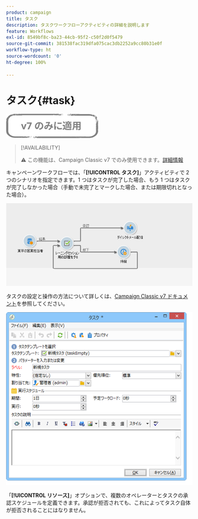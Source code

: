```yaml
---
product: campaign
title: タスク
description: タスクワークフローアクティビティの詳細を説明します
feature: Workflows
exl-id: 8549bf8c-ba23-44cb-95f2-c50f2d0f5479
source-git-commit: 381538fac319dfa075cac3db2252a9cc80b31e0f
workflow-type: ht
source-wordcount: '0'
ht-degree: 100%

---
```


# タスク{#task}

![](../../assets/v7-only.svg)

>[!AVAILABILITY]
>
>:warning: この機能は、Campaign Classic v7 でのみ使用できます。[詳細情報](../../mrm/using/creating-and-managing-tasks.md)

キャンペーンワークフローでは、「**[!UICONTROL タスク]**」アクティビティで 2 つのシナリオを指定できます。1 つはタスクが完了した場合、もう 1 つはタスクが完了しなかった場合（手動で未完了とマークした場合、または期限切れとなった場合）。

![](assets/mrm_task_in_workflow.png)

タスクの設定と操作の方法について詳しくは、[Campaign Classic v7 ドキュメント](../../mrm/using/creating-and-managing-tasks.md)を参照してください。

![](assets/wkf_task_activity.png)

「**[!UICONTROL リソース]**」オプションで、複数のオペレーターとタスクの承認スケジュールを定義できます。承認が拒否されても、これによってタスク自体が拒否されることにはなりません。
